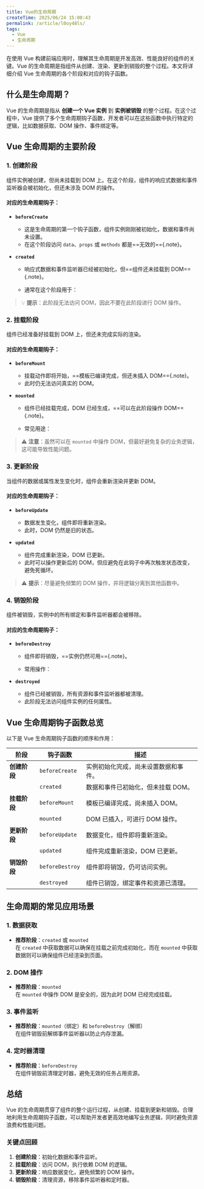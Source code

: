 ```yaml
---
title: Vue的生命周期
createTime: 2025/06/24 15:00:43
permalink: /article/l0oy48ls/
tags:
  - Vue
  - 生命周期
---
```

在使用 Vue 构建前端应用时，理解其生命周期是开发高效、性能良好的组件的关键。Vue 的生命周期是指组件从创建、渲染、更新到销毁的整个过程。本文将详细介绍 Vue 生命周期的各个阶段和对应的钩子函数。

## 什么是生命周期？

Vue 的生命周期是指从 **创建一个 Vue 实例** 到 **实例被销毁** 的整个过程。在这个过程中，Vue 提供了多个生命周期钩子函数，开发者可以在这些函数中执行特定的逻辑，比如数据获取、DOM 操作、事件绑定等。

## Vue 生命周期的主要阶段

### 1. **创建阶段**
组件实例被创建，但尚未挂载到 DOM 上。在这个阶段，组件的响应式数据和事件监听器会被初始化，但还未涉及 DOM 的操作。

#### 对应的生命周期钩子：
- **`beforeCreate`**  
  - 这是生命周期的第一个钩子函数，组件实例刚刚被初始化，数据和事件尚未设置。
  - 在这个阶段访问 `data`、`props` 或 `methods` 都是==无效的=={.note}。

- **`created`**  
  - 响应式数据和事件监听器已经被初始化，但==组件还未挂载到 DOM=={.note}。
  - 通常在这个阶段用于：
  
    <Badge text="初始化数据" type="tip"/>
  
    <Badge text="获取异步数据" type="warning"/>

    <Badge text="设置定时器" type="danger"/>

> 💡 **提示**：此阶段无法访问 DOM，因此不要在此阶段进行 DOM 操作。

### 2. **挂载阶段**
组件已经准备好挂载到 DOM 上，但还未完成实际的渲染。

#### 对应的生命周期钩子：
- **`beforeMount`**  
  - 挂载动作即将开始，==模板已编译完成，但还未插入 DOM=={.note}。
  - 此时仍无法访问真实的 DOM。

- **`mounted`**  
  - 组件已经挂载完成，DOM 已经生成，==可以在此阶段操作 DOM=={.note}。
  - 常见用途：
  
    <Badge text="执行依赖 DOM 的操作" type="tip"/>

    <Badge text="绑定第三方插件（如图表库）" type="warning"/>


> ⚠️ **注意**：虽然可以在 `mounted` 中操作 DOM，但最好避免复杂的业务逻辑，这可能导致性能问题。

### 3. **更新阶段**
当组件的数据或属性发生变化时，组件会重新渲染并更新 DOM。

#### 对应的生命周期钩子：
- **`beforeUpdate`**  
  - 数据发生变化，组件即将重新渲染。
  - 此时，DOM 仍然是旧的状态。

- **`updated`**  
  - 组件完成重新渲染，DOM 已更新。
  - 此时可以操作更新后的 DOM，但应避免在此钩子中再次触发状态改变，避免死循环。

> ⚠️ **提示**：尽量避免频繁的 DOM 操作，并将逻辑分离到其他函数中。

### 4. **销毁阶段**
组件被销毁，实例中的所有绑定和事件监听器都会被移除。

#### 对应的生命周期钩子：
- **`beforeDestroy`**  
  - 组件即将销毁，==实例仍然可用=={.note}。
  - 常用操作：

    <Badge text="清除定时器" type="danger"/>

    <Badge text="解绑事件监听器" type="warning"/>

- **`destroyed`**  
  - 组件已经被销毁，所有资源和事件监听器都被清理。
  - 此阶段无法访问组件实例的任何属性。

## Vue 生命周期钩子函数总览

以下是 Vue 生命周期钩子函数的顺序和作用：

| 阶段             | 钩子函数        | 描述                                              |
|------------------|----------------|--------------------------------------------------|
| **创建阶段**      | `beforeCreate` | 实例初始化完成，尚未设置数据和事件。              |
|                  | `created`      | 数据和事件已初始化，但未挂载 DOM。                |
| **挂载阶段**      | `beforeMount`  | 模板已编译完成，尚未插入 DOM。                    |
|                  | `mounted`      | DOM 已插入，可进行 DOM 操作。                     |
| **更新阶段**      | `beforeUpdate` | 数据变化，组件即将重新渲染。                      |
|                  | `updated`      | 组件完成重新渲染，DOM 已更新。                    |
| **销毁阶段**      | `beforeDestroy`| 组件即将销毁，仍可访问实例。                      |
|                  | `destroyed`    | 组件已销毁，绑定事件和资源已清理。                |


## 生命周期的常见应用场景

### 1. **数据获取**
- **推荐阶段**：`created` 或 `mounted`  
  在 `created` 中获取数据可以确保在挂载之前完成初始化，而在 `mounted` 中获取数据则可以确保组件已经渲染到页面。

### 2. **DOM 操作**
- **推荐阶段**：`mounted`  
  在 `mounted` 中操作 DOM 是安全的，因为此时 DOM 已经完成挂载。

### 3. **事件监听**
- **推荐阶段**：`mounted`（绑定）和 `beforeDestroy`（解绑）  
  在组件销毁前解绑事件监听器以防止内存泄漏。

### 4. **定时器清理**
- **推荐阶段**：`beforeDestroy`  
  在组件销毁前清理定时器，避免无效的任务占用资源。

## 总结

Vue 的生命周期贯穿了组件的整个运行过程，从创建、挂载到更新和销毁。合理地利用生命周期钩子函数，可以帮助开发者更高效地编写业务逻辑，同时避免资源浪费和性能问题。

### **关键点回顾**
1. **创建阶段**：初始化数据和事件监听。
2. **挂载阶段**：访问 DOM，执行依赖 DOM 的逻辑。
3. **更新阶段**：响应数据变化，避免频繁的 DOM 操作。
4. **销毁阶段**：清理资源，移除事件监听器和定时器。
